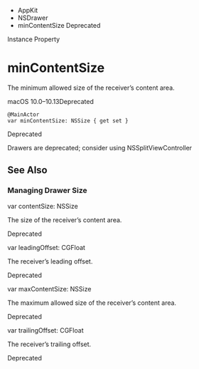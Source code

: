 

- AppKit
- NSDrawer
-  minContentSize Deprecated

Instance Property

# minContentSize

The minimum allowed size of the receiver’s content area.

macOS 10.0–10.13Deprecated

``` source
@MainActor
var minContentSize: NSSize { get set }
```

Deprecated

Drawers are deprecated; consider using NSSplitViewController

## See Also

### Managing Drawer Size

var contentSize: NSSize

The size of the receiver’s content area.

Deprecated

var leadingOffset: CGFloat

The receiver’s leading offset.

Deprecated

var maxContentSize: NSSize

The maximum allowed size of the receiver’s content area.

Deprecated

var trailingOffset: CGFloat

The receiver’s trailing offset.

Deprecated

